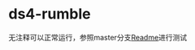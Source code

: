 # ds4-rumble
无注释可以正常运行，参照master分支[Readme](https://github.com/astatong/ds4-rumble/blob/main/README.md)进行测试
